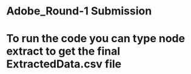 # Adobe_Round-1 Submission
# To run the code you can type node extract to get the final ExtractedData.csv file

